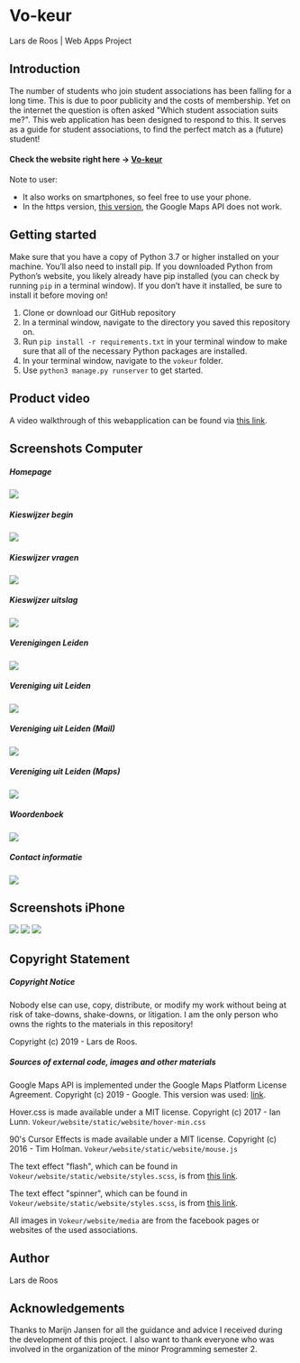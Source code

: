 # Vo-keur 

Lars de Roos | Web Apps Project

## Introduction
The number of students who join student associations has been falling for a long time. This is due to poor publicity and the costs of membership. Yet on the internet the question is often asked "Which student association suits me?". This web application has been designed to respond to this. It serves as a guide for student associations, to find the perfect match as a (future) student!

#### Check the website right here -> [Vo-keur](http://vokeur.herokuapp.com)
Note to user: 
- It also works on smartphones, so feel free to use your phone. 
- In the https version, [this version](https://vokeur.herokuapp.com), the Google Maps API does not work.

## Getting started 
Make sure that you have a copy of Python 3.7 or higher installed on your machine. You’ll also need to install pip. If you downloaded Python from Python’s website, you likely already have pip installed (you can check by running `pip` in a terminal window). If you don’t have it installed, be sure to install it before moving on!

1. Clone or download our GitHub repository
2. In a terminal window, navigate to the directory you saved this repository on.
3. Run `pip install -r requirements.txt` in your terminal window to make sure that all of the necessary Python packages are installed. 
4. In your terminal window, navigate to the `vokeur` folder.
5. Use `python3 manage.py runserver` to get started. 

## Product video
A video walkthrough of this webapplication can be found via [this link]().

## Screenshots Computer
##### Homepage
![](doc/e1.png)
##### Kieswijzer begin
![](doc/e2.png)
##### Kieswijzer vragen
![](doc/e3.png)
##### Kieswijzer uitslag
![](doc/e4.png)
##### Verenigingen Leiden
![](doc/e5.png)
##### Vereniging uit Leiden
![](doc/e6.png)
##### Vereniging uit Leiden (Mail)
![](doc/e7.png)
##### Vereniging uit Leiden (Maps)
![](doc/e8.png)
##### Woordenboek
![](doc/e9.png)
##### Contact informatie
![](doc/e10.png)

## Screenshots iPhone
![](doc/iphone1.PNG)
![](doc/iphone2.PNG)
![](doc/iphone3.PNG)

## Copyright Statement

##### Copyright Notice
Nobody else can use, copy, distribute, or modify my work without being at risk of take-downs, shake-downs, or litigation.
I am the only person who owns the rights to the materials in this repository! 

Copyright (c) 2019 - Lars de Roos.

##### Sources of external code, images and other materials 
Google Maps API is implemented under the Google Maps Platform License Agreement. Copyright (c) 2019 - Google.
This version was used: [link](https://developers.google.com/maps/documentation/javascript/adding-a-google-map?hl=nl).

Hover.css is made available under a MIT license. Copyright (c) 2017 - Ian Lunn.
`Vokeur/website/static/website/hover-min.css`

90's Cursor Effects is made available under a MIT license. Copyright (c) 2016 - Tim Holman.
`Vokeur/website/static/website/mouse.js`

The text effect "flash", which can be found in `Vokeur/website/static/website/styles.scss`, is from [this link](https://codepen.io/FrankieDoodie/pen/dgVGad).

The text effect "spinner", which can be found in `Vokeur/website/static/website/styles.scss`, is from [this link](https://canary---yellow.com). 

All images in `Vokeur/website/media` are from the facebook pages or websites of the used associations.

## Author
Lars de Roos

## Acknowledgements
Thanks to Marijn Jansen for all the guidance and advice I received during the development of this project. I also want to thank everyone who was involved in the organization of the minor Programming semester 2.
